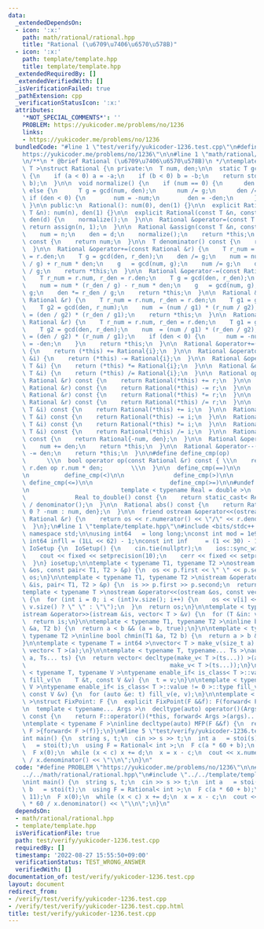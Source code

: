 ```yaml
---
data:
  _extendedDependsOn:
  - icon: ':x:'
    path: math/rational/rational.hpp
    title: "Rational (\u6709\u7406\u6570\u578B)"
  - icon: ':x:'
    path: template/template.hpp
    title: template/template.hpp
  _extendedRequiredBy: []
  _extendedVerifiedWith: []
  _isVerificationFailed: true
  _pathExtension: cpp
  _verificationStatusIcon: ':x:'
  attributes:
    '*NOT_SPECIAL_COMMENTS*': ''
    PROBLEM: https://yukicoder.me/problems/no/1236
    links:
    - https://yukicoder.me/problems/no/1236
  bundledCode: "#line 1 \"test/verify/yukicoder-1236.test.cpp\"\n#define PROBLEM \"\
    https://yukicoder.me/problems/no/1236\"\n\n#line 1 \"math/rational/rational.hpp\"\
    \n/**\n * @brief Rational (\u6709\u7406\u6570\u578B)\n */\ntemplate < typename\
    \ T >\nstruct Rational {\n private:\n  T num, den;\n\n  static T gcd(T a, T b)\
    \ {\n    if (a < 0) a = -a;\n    if (b < 0) b = -b;\n    return std::__gcd(a,\
    \ b);\n  }\n\n  void normalize() {\n    if (num == 0) {\n      den = 1;\n    }\
    \ else {\n      T g = gcd(num, den);\n      num /= g;\n      den /= g;\n     \
    \ if (den < 0) {\n        num = -num;\n        den = -den;\n      }\n    }\n \
    \ }\n\n public:\n  Rational(): num(0), den(1) {}\n\n  explicit Rational(const\
    \ T &n): num(n), den(1) {}\n\n  explicit Rational(const T &n, const T &d): num(n),\
    \ den(d) {\n    normalize();\n  }\n\n  Rational &operator=(const T &n) {\n   \
    \ return assign(n, 1);\n  }\n\n  Rational &assign(const T &n, const T &d) {\n\
    \    num = n;\n    den = d;\n    normalize();\n    return *this;\n  }\n\n  T numerator()\
    \ const {\n    return num;\n  }\n\n  T denominator() const {\n    return den;\n\
    \  }\n\n  Rational &operator+=(const Rational &r) {\n    T r_num = r.num, r_den\
    \ = r.den;\n    T g = gcd(den, r_den);\n    den /= g;\n    num = num * (r_den\
    \ / g) + r_num * den;\n    g   = gcd(num, g);\n    num /= g;\n    den *= r_den\
    \ / g;\n    return *this;\n  }\n\n  Rational &operator-=(const Rational &r) {\n\
    \    T r_num = r.num, r_den = r.den;\n    T g = gcd(den, r_den);\n    den /= g;\n\
    \    num = num * (r_den / g) - r_num * den;\n    g   = gcd(num, g);\n    num /=\
    \ g;\n    den *= r_den / g;\n    return *this;\n  }\n\n  Rational &operator*=(const\
    \ Rational &r) {\n    T r_num = r.num, r_den = r.den;\n    T g1 = gcd(num, r_den);\n\
    \    T g2 = gcd(den, r_num);\n    num  = (num / g1) * (r_num / g2);\n    den \
    \ = (den / g2) * (r_den / g1);\n    return *this;\n  }\n\n  Rational &operator/=(const\
    \ Rational &r) {\n    T r_num = r.num, r_den = r.den;\n    T g1 = gcd(num, r_num);\n\
    \    T g2 = gcd(den, r_den);\n    num  = (num / g1) * (r_den / g2);\n    den \
    \ = (den / g2) * (r_num / g1);\n    if (den < 0) {\n      num = -num;\n      den\
    \ = -den;\n    }\n    return *this;\n  }\n\n  Rational &operator+=(const T &i)\
    \ {\n    return (*this) += Rational{i};\n  }\n\n  Rational &operator-=(const T\
    \ &i) {\n    return (*this) -= Rational{i};\n  }\n\n  Rational &operator*=(const\
    \ T &i) {\n    return (*this) *= Rational{i};\n  }\n\n  Rational &operator/=(const\
    \ T &i) {\n    return (*this) /= Rational{i};\n  }\n\n  Rational operator+(const\
    \ Rational &r) const {\n    return Rational(*this) += r;\n  }\n\n  Rational operator-(const\
    \ Rational &r) const {\n    return Rational(*this) -= r;\n  }\n\n  Rational operator*(const\
    \ Rational &r) const {\n    return Rational(*this) *= r;\n  }\n\n  Rational operator/(const\
    \ Rational &r) const {\n    return Rational(*this) /= r;\n  }\n\n  Rational operator+(const\
    \ T &i) const {\n    return Rational(*this) += i;\n  }\n\n  Rational operator-(const\
    \ T &i) const {\n    return Rational(*this) -= i;\n  }\n\n  Rational operator*(const\
    \ T &i) const {\n    return Rational(*this) *= i;\n  }\n\n  Rational operator/(const\
    \ T &i) const {\n    return Rational(*this) /= i;\n  }\n\n  Rational operator-()\
    \ const {\n    return Rational{-num, den};\n  }\n\n  Rational &operator++() {\n\
    \    num += den;\n    return *this;\n  }\n\n  Rational &operator--() {\n    num\
    \ -= den;\n    return *this;\n  }\n\n#define define_cmp(op)                  \
    \      \\\n  bool operator op(const Rational &r) const { \\\n    return num *\
    \ r.den op r.num * den;        \\\n  }\n\n  define_cmp(==)\n\n      define_cmp(!=)\n\
    \n          define_cmp(<)\n\n              define_cmp(>)\n\n                 \
    \ define_cmp(<=)\n\n                      define_cmp(>=)\n\n#undef define_cmp\n\
    \n                          template < typename Real = double >\n            \
    \              Real to_double() const {\n    return static_cast< Real >(numerator())\
    \ / denominator();\n  }\n\n  Rational abs() const {\n    return Rational{num <\
    \ 0 ? -num : num, den};\n  }\n\n  friend ostream &operator<<(ostream &os, const\
    \ Rational &r) {\n    return os << r.numerator() << \"/\" << r.denominator();\n\
    \  }\n};\n#line 1 \"template/template.hpp\"\n#include <bits/stdc++.h>\n\nusing\
    \ namespace std;\n\nusing int64   = long long;\nconst int mod = 1e9 + 7;\n\nconst\
    \ int64 infll = (1LL << 62) - 1;\nconst int inf     = (1 << 30) - 1;\n\nstruct\
    \ IoSetup {\n  IoSetup() {\n    cin.tie(nullptr);\n    ios::sync_with_stdio(false);\n\
    \    cout << fixed << setprecision(10);\n    cerr << fixed << setprecision(10);\n\
    \  }\n} iosetup;\n\ntemplate < typename T1, typename T2 >\nostream &operator<<(ostream\
    \ &os, const pair< T1, T2 > &p) {\n  os << p.first << \" \" << p.second;\n  return\
    \ os;\n}\n\ntemplate < typename T1, typename T2 >\nistream &operator>>(istream\
    \ &is, pair< T1, T2 > &p) {\n  is >> p.first >> p.second;\n  return is;\n}\n\n\
    template < typename T >\nostream &operator<<(ostream &os, const vector< T > &v)\
    \ {\n  for (int i = 0; i < (int)v.size(); i++) {\n    os << v[i] << (i + 1 !=\
    \ v.size() ? \" \" : \"\");\n  }\n  return os;\n}\n\ntemplate < typename T >\n\
    istream &operator>>(istream &is, vector< T > &v) {\n  for (T &in: v) is >> in;\n\
    \  return is;\n}\n\ntemplate < typename T1, typename T2 >\ninline bool chmax(T1\
    \ &a, T2 b) {\n  return a < b && (a = b, true);\n}\n\ntemplate < typename T1,\
    \ typename T2 >\ninline bool chmin(T1 &a, T2 b) {\n  return a > b && (a = b, true);\n\
    }\n\ntemplate < typename T = int64 >\nvector< T > make_v(size_t a) {\n  return\
    \ vector< T >(a);\n}\n\ntemplate < typename T, typename... Ts >\nauto make_v(size_t\
    \ a, Ts... ts) {\n  return vector< decltype(make_v< T >(ts...)) >(a,\n       \
    \                                         make_v< T >(ts...));\n}\n\ntemplate\
    \ < typename T, typename V >\ntypename enable_if< is_class< T >::value == 0 >::type\
    \ fill_v(\n    T &t, const V &v) {\n  t = v;\n}\n\ntemplate < typename T, typename\
    \ V >\ntypename enable_if< is_class< T >::value != 0 >::type fill_v(\n    T &t,\
    \ const V &v) {\n  for (auto &e: t) fill_v(e, v);\n}\n\ntemplate < typename F\
    \ >\nstruct FixPoint: F {\n  explicit FixPoint(F &&f): F(forward< F >(f)) {}\n\
    \n  template < typename... Args >\n  decltype(auto) operator()(Args &&...args)\
    \ const {\n    return F::operator()(*this, forward< Args >(args)...);\n  }\n};\n\
    \ntemplate < typename F >\ninline decltype(auto) MFP(F &&f) {\n  return FixPoint<\
    \ F >{forward< F >(f)};\n}\n#line 5 \"test/verify/yukicoder-1236.test.cpp\"\n\n\
    int main() {\n  string s, t;\n  cin >> s >> t;\n  int a   = stoi(s);\n  int b\
    \   = stoi(t);\n  using F = Rational< int >;\n  F c(a * 60 + b);\n  F d(720, 11);\n\
    \  F x(0);\n  while (x < c) x += d;\n  x = x - c;\n  cout << x.numerator() * 60\
    \ / x.denominator() << \"\\n\";\n}\n"
  code: "#define PROBLEM \"https://yukicoder.me/problems/no/1236\"\n\n#include \"\
    ../../math/rational/rational.hpp\"\n#include \"../../template/template.hpp\"\n\
    \nint main() {\n  string s, t;\n  cin >> s >> t;\n  int a   = stoi(s);\n  int\
    \ b   = stoi(t);\n  using F = Rational< int >;\n  F c(a * 60 + b);\n  F d(720,\
    \ 11);\n  F x(0);\n  while (x < c) x += d;\n  x = x - c;\n  cout << x.numerator()\
    \ * 60 / x.denominator() << \"\\n\";\n}\n"
  dependsOn:
  - math/rational/rational.hpp
  - template/template.hpp
  isVerificationFile: true
  path: test/verify/yukicoder-1236.test.cpp
  requiredBy: []
  timestamp: '2022-08-27 15:55:50+09:00'
  verificationStatus: TEST_WRONG_ANSWER
  verifiedWith: []
documentation_of: test/verify/yukicoder-1236.test.cpp
layout: document
redirect_from:
- /verify/test/verify/yukicoder-1236.test.cpp
- /verify/test/verify/yukicoder-1236.test.cpp.html
title: test/verify/yukicoder-1236.test.cpp
---
```

